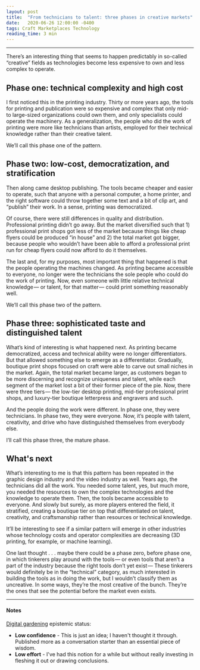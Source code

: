 ```yaml
---
layout: post
title:  "From technicians to talent: three phases in creative markets"
date:   2020-06-26 12:00:00 -0400
tags: Craft Marketplaces Technology
reading_time: 3 min
---
```


---

<p class="dropCap">There’s an interesting thing that seems to happen predictably in so-called “creative” fields as technologies become less expensive to own and less complex to operate.</p>

## Phase one: technical complexity and high cost

I first noticed this in the printing industry. Thirty or more years ago, the tools for printing and publication were so expensive and complex that only mid- to large-sized organizations could own them, and only specialists could operate the machinery. As a generalization, the people who did the work of printing were more like technicians than artists, employed for their technical knowledge rather than their creative talent.

We’ll call this phase one of the pattern.

## Phase two: low-cost, democratization, and stratification

Then along came desktop publishing. The tools became cheaper and easier to operate, such that anyone with a personal computer, a home printer, and the right software could throw together some text and a bit of clip art, and “publish” their work. In a sense, printing was democratized.

Of course, there were still differences in quality and distribution. Professional printing didn’t go away. But the market diversified such that 1) professional print shops got less of the market because things like cheap flyers could be produced “in house” and 2) the total market got bigger, because people who wouldn’t have been able to afford a professional print run for cheap flyers could now afford to do it themselves.

The last and, for my purposes, most important thing that happened is that the people operating the machines changed. As printing became accessible to everyone, no longer were the technicians the sole people who could do the work of printing. Now, even someone with little relative technical knowledge — or talent, for that matter — could print something reasonably well.

We’ll call this phase two of the pattern.

## Phase three: sophisticated taste and distinguished talent

What’s kind of interesting is what happened next. As printing became democratized, access and technical ability were no longer differentiators. But that allowed something else to emerge as a differentiator. Gradually, boutique print shops focused on craft were able to carve out small niches in the market. Again, the total market became larger, as customers began to be more discerning and recognize uniqueness and talent, while each segment of the market lost a bit of their former piece of the pie. Now, there were three tiers — the low-tier desktop printing, mid-tier professional print shops, and luxury-tier boutique letterpress and engravers and such.

And the people doing the work were different. In phase one, they were technicians. In phase two, they were everyone. Now, it’s people with talent, creativity, and drive who have distinguished themselves from everybody else.

I’ll call this phase three, the mature phase.

## What's next

What’s interesting to me is that this pattern has been repeated in the graphic design industry and the video industry as well. Years ago, the technicians did all the work. You needed some talent, yes, but much more, you needed the resources to own the complex technologies and the knowledge to operate them. Then, the tools became accessible to everyone. And slowly but surely, as more players entered the field, it stratified, creating a boutique tier on top that differentiated on talent, creativity, and craftsmanship rather than resources or technical knowledge.

It’ll be interesting to see if a similar pattern will emerge in other industries whose technology costs and operator complexities are decreasing (3D printing, for example, or machine learning).

One last thought . . . maybe there could be a phase zero, before phase one, in which tinkerers play around with the tools — or even tools that aren’t a part of the industry because the right tools don’t yet exist — These tinkerers would definitely be in the “technical” category, as much interested in building the tools as in doing the work, but I wouldn’t classify them as uncreative. In some ways, they’re the most creative of the bunch. They’re the ones that see the potential before the market even exists.

---

#### Notes

[Digital gardening](https://maggieappleton.com/garden-history) epistemic status:

- <strong>Low confidence</strong> - This is just an idea; I haven't thought it through. Published more as a conversation starter than an essential piece of wisdom.
- <strong>Low effort</strong> - I've had this notion for a while but without really investing in fleshing it out or drawing conclusions.
